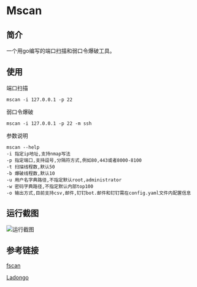 # Mscan

## 简介

一个用go编写的端口扫描和弱口令爆破工具。
## 使用

端口扫描
```shell
mscan -i 127.0.0.1 -p 22
```
弱口令爆破
```shell
mscan -i 127.0.0.1 -p 22 -m ssh
```
参数说明
```shell
mscan --help
-i 指定ip地址,支持nmap写法
-p 指定端口,支持逗号,分隔符方式,例如80,443或者8000-8100
-t 扫描线程数,默认50
-b 爆破线程数,默认10
-u 用户名字典路径,不指定默认root,administrator
-w 密码字典路径,不指定默认内部top100
-o 输出方式,目前支持csv,邮件,钉钉bot.邮件和钉钉需在config.yaml文件内配置信息
```
## 运行截图
![运行截图](https://github.com/mmM1ku/Mscan/blob/main/imgs/E3D2A0DF-9441-4099-9442-03374D62639E.png?raw=true "运行截图")

## 参考链接

[fscan](https://github.com/shadow1ng/fscan)

[Ladongo](https://github.com/k8gege/LadonGo)


